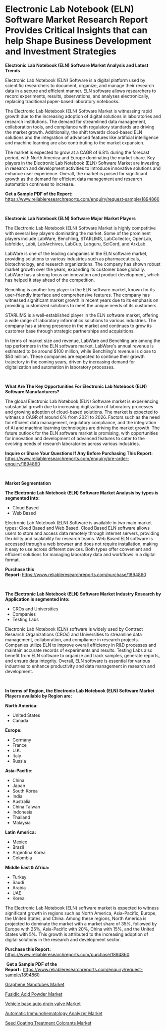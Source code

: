 <p><h1>Electronic Lab Notebook (ELN) Software Market Research Report Provides Critical Insights that can help Shape Business Development and Investment Strategies</h1></p><p><strong>Electronic Lab Notebook (ELN) Software Market Analysis and Latest Trends</strong></p>
<p><p>Electronic Lab Notebook (ELN) Software is a digital platform used by scientific researchers to document, organize, and manage their research data in a secure and efficient manner. ELN software allows researchers to record experiments, results, observations, and analyses electronically, replacing traditional paper-based laboratory notebooks.</p><p>The Electronic Lab Notebook (ELN) Software Market is witnessing rapid growth due to the increasing adoption of digital solutions in laboratories and research institutions. The demand for streamlined data management, collaboration tools, and compliance with regulatory standards are driving the market growth. Additionally, the shift towards cloud-based ELN solutions and the integration of advanced features like artificial intelligence and machine learning are also contributing to the market expansion.</p><p>The market is expected to grow at a CAGR of 6.8% during the forecast period, with North America and Europe dominating the market share. Key players in the Electronic Lab Notebook (ELN) Software Market are investing in research and development activities to introduce innovative solutions and enhance user experience. Overall, the market is poised for significant growth as the demand for efficient data management and research automation continues to increase.</p></p>
<p><strong>Get a Sample PDF of the Report:&nbsp;</strong> <a href="https://www.reliableresearchreports.com/enquiry/request-sample/1894860">https://www.reliableresearchreports.com/enquiry/request-sample/1894860</a></p>
<p>&nbsp;</p>
<p><strong>Electronic Lab Notebook (ELN) Software Major Market Players</strong></p>
<p><p>The Electronic Lab Notebook (ELN) Software Market is highly competitive with several key players dominating the market. Some of the prominent players include LabWare, Benchling, STARLIMS, LabCollector, OpenLab, labfolder, Labii, LabArchives, LabCup, Labguru, SciCord, and ArxLab.</p><p>LabWare is one of the leading companies in the ELN software market, providing solutions to various industries such as pharmaceuticals, biotechnology, and research organizations. The company has shown robust market growth over the years, expanding its customer base globally. LabWare has a strong focus on innovation and product development, which has helped it stay ahead of the competition.</p><p>Benchling is another key player in the ELN software market, known for its user-friendly interface and comprehensive features. The company has witnessed significant market growth in recent years due to its emphasis on providing customized solutions to meet the unique needs of its customers.</p><p>STARLIMS is a well-established player in the ELN software market, offering a wide range of laboratory informatics solutions to various industries. The company has a strong presence in the market and continues to grow its customer base through strategic partnerships and acquisitions.</p><p>In terms of market size and revenue, LabWare and Benchling are among the top performers in the ELN software market. LabWare's annual revenue is estimated to be around $100 million, while Benchling's revenue is close to $50 million. These companies are expected to continue their growth trajectory in the coming years, driven by increasing demand for digitalization and automation in laboratory processes.</p></p>
<p>&nbsp;</p>
<p><strong>What Are The Key Opportunities For Electronic Lab Notebook (ELN) Software Manufacturers?</strong></p>
<p><p>The global Electronic Lab Notebook (ELN) Software market is experiencing substantial growth due to increasing digitization of laboratory processes and growing adoption of cloud-based solutions. The market is expected to witness a CAGR of around 6% from 2021 to 2026. Factors such as the need for efficient data management, regulatory compliance, and the integration of AI and machine learning technologies are driving the market growth. The future outlook for the ELN software market is promising, with opportunities for innovation and development of advanced features to cater to the evolving needs of research laboratories across various industries.</p></p>
<p><strong>Inquire or Share Your Questions If Any Before Purchasing This Report:</strong> <a href="https://www.reliableresearchreports.com/enquiry/pre-order-enquiry/1894860">https://www.reliableresearchreports.com/enquiry/pre-order-enquiry/1894860</a></p>
<p>&nbsp;</p>
<p><strong>Market Segmentation</strong></p>
<p><strong>The Electronic Lab Notebook (ELN) Software Market Analysis by types is segmented into:</strong></p>
<p><ul><li>Cloud Based</li><li>Web Based</li></ul></p>
<p><p>Electronic Lab Notebook (ELN) Software is available in two main market types: Cloud Based and Web Based. Cloud Based ELN software allows users to store and access data remotely through internet servers, providing flexibility and scalability for research teams. Web Based ELN software is accessed through a web browser and does not require installation, making it easy to use across different devices. Both types offer convenient and efficient solutions for managing laboratory data and workflows in a digital format.</p></p>
<p><strong>Purchase this Report:&nbsp;</strong><a href="https://www.reliableresearchreports.com/purchase/1894860">https://www.reliableresearchreports.com/purchase/1894860</a></p>
<p>&nbsp;</p>
<p><strong>The Electronic Lab Notebook (ELN) Software Market Industry Research by Application is segmented into:</strong></p>
<p><ul><li>CROs and Universities</li><li>Companies</li><li>Testing Labs</li></ul></p>
<p><p>Electronic Lab Notebook (ELN) software is widely used by Contract Research Organizations (CROs) and Universities to streamline data management, collaboration, and compliance in research projects. Companies utilize ELN to improve overall efficiency in R&D processes and maintain accurate records of experiments and results. Testing Labs also benefit from ELN software to organize and track samples, generate reports, and ensure data integrity. Overall, ELN software is essential for various industries to enhance productivity and data management in research and development.</p></p>
<p>&nbsp;</p>
<p><strong>In terms of Region, the Electronic Lab Notebook (ELN) Software Market Players available by Region are:</strong></p>
<p>
    <p> <strong> North America: </strong>
        <ul>
            <li>United States</li>
            <li>Canada</li>
        </ul>
        </p> 
    <p> <strong> Europe: </strong>
        <ul>
            <li>Germany</li>
            <li>France</li>
            <li>U.K.</li>
            <li>Italy</li>
            <li>Russia</li>
        </ul>
        </p> 
    <p> <strong> Asia-Pacific: </strong>
        <ul>
            <li>China</li>
            <li>Japan</li>
            <li>South Korea</li>
            <li>India</li>
            <li>Australia</li>
            <li>China Taiwan</li>
            <li>Indonesia</li>
            <li>Thailand</li>
            <li>Malaysia</li>
        </ul>
        </p> 
    <p> <strong> Latin America: </strong>
        <ul>
            <li>Mexico</li>
            <li>Brazil</li>
            <li>Argentina Korea</li>
            <li>Colombia</li>
        </ul>
        </p> 
    <p> <strong> Middle East & Africa: </strong>
        <ul>
            <li>Turkey</li>
            <li>Saudi</li>
            <li>Arabia</li>
            <li>UAE</li>
            <li>Korea</li>
        </ul>
    </p>
    </p>
<p><p>The Electronic Lab Notebook (ELN) software market is expected to witness significant growth in regions such as North America, Asia-Pacific, Europe, the United States, and China. Among these regions, North America is projected to dominate the market with a market share of 35%, followed by Europe with 25%, Asia-Pacific with 20%, China with 15%, and the United States with 5%. This growth is attributed to the increasing adoption of digital solutions in the research and development sector.</p></p>
<p><strong>Purchase this Report: </strong><a href="https://www.reliableresearchreports.com/purchase/1894860">https://www.reliableresearchreports.com/purchase/1894860</a></p>
<p>&nbsp;<strong>Get a Sample PDF of the Report:&nbsp;&nbsp;</strong><a href="https://www.reliableresearchreports.com/enquiry/request-sample/1894860">https://www.reliableresearchreports.com/enquiry/request-sample/1894860</a></p>
<p><strong></strong></p>
<p><p><a href="https://view.publitas.com/reportprime-1/graphene-nanotubes-market-research-report-unlocks-analysis-on-the-market-financial-status-market-size-and-market-revenue-upto-2031/">Graphene Nanotubes Market</a></p><p><a href="https://view.publitas.com/reportprime-1/fusidic-acid-powder-market-research-report-the-key-to-successful-business-strategy-forecasted-for-period-from-2024-2031/">Fusidic Acid Powder Market</a></p><p><a href="https://zircon-bluebell-299.notion.site/Vehicle-base-auto-drain-valve-Market-A-Comprehensive-Report-of-its-Market-Share-Growth-Trends-202-34db85950ec74a4694267e8bdd9e6adb">Vehicle base auto drain valve Market</a></p><p><a href="https://iodized-pantydraco-05c.notion.site/Automatic-Immunohematology-Analyzer-Market-Offer-Valuable-Insights-into-Market-Size-Market-Share-M-3e08fcb6ab3c4573aff94cff65064efb">Automatic Immunohematology Analyzer Market</a></p><p><a href="https://natural-crush-b99.notion.site/Seed-Coating-Treatment-Colorants-Market-Challenges-Opportunities-and-Growth-Drivers-and-Major-Mar-9f6ee7e10e5c4ff6a5bcc539d6d8b105">Seed Coating Treatment Colorants Market</a></p></p>